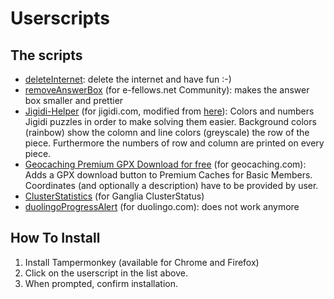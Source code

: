 # Userscripts

## The scripts

* [deleteInternet](https://github.com/S0S-90/userscripts/raw/master/deleteInternet.user.js): delete the internet and have fun :-)
* [removeAnswerBox](https://github.com/S0S-90/userscripts/raw/master/removeAnswerBox.user.js) (for e-fellows.net Community): makes the answer box smaller and prettier
* [Jigidi-Helper](https://github.com/S0S-90/userscripts/raw/master/Jigidi-Helper.user.js) (for jigidi.com, modified from [here](https://gist.github.com/Dan-Q/e9bfe5c2ca4b13fae4994c5e84685761)): Colors and numbers Jigidi puzzles in order to make solving them easier. Background colors (rainbow) show the colomn and line colors (greyscale) the row of the piece. Furthermore the numbers of row and column are printed on every piece.
* [Geocaching Premium GPX Download for free](https://github.com/S0S-90/userscripts/raw/master/PremiumGPXDownloader.user.js) (for geocaching.com): Adds a GPX download button to Premium Caches for Basic Members. Coordinates (and optionally a description) have to be provided by user. 
* [ClusterStatistics](https://github.com/S0S-90/userscripts/raw/master/ClusterStatistics.user.js) (for Ganglia ClusterStatus)
* [duolingoProgressAlert](https://github.com/S0S-90/userscripts/raw/master/duolingoProgressAlert.user.js) (for duolingo.com): does not work anymore

## How To Install
1. Install Tampermonkey (available for Chrome and Firefox)
2. Click on the userscript in the list above.
3. When prompted, confirm installation.

